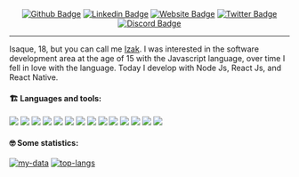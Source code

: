 <div align="center">    
  <a href="https://izakdvlpr.vercel.app"><img src="https://img.shields.io/badge/-WebSite-000000?style=for-the-badge&logo=google-chrome&logoColor=white&link=https://izakdvlpr.vercel.app" alt="Github Badge" /></a>  
  <a href="https://www.linkedin.com/in/izakdvlpr/"><img src="https://img.shields.io/badge/- Linkedin-000000?style=for-the-badge&logo=linkedin&logoColor=white&link=https://www.linkedin.com/in/izakdvlpr/" alt="Linkedin Badge" /></a>  
  <a href="https://github.com/izakdvlpr"><img src="https://img.shields.io/badge/-Github-000000?style=for-the-badge&logo=Github&logoColor=white&link=https://github.com/izakdvlpr" alt="Website Badge"/></a>  
  <a href="https://twitter.com/izakdvlpr"><img src="https://img.shields.io/badge/-Twitter-000000?style=for-the-badge&logo=twitter&logoColor=white&link=https://twitter.com/izakdvlpr" alt="Twitter Badge"/></a>
  <a href="https://discord.com/users/461273822360895491"><img src="https://img.shields.io/badge/-Discord-000000?style=for-the-badge&logo=discord&logoColor=white&link=https://discord.com/users/461273822360895491" alt="Discord Badge"/></a>
</div>

---

Isaque, 18, but you can call me [Izak](https://github.com/izakdvlpr). I was interested in the software development area at the age of 15 with the Javascript language, over time I fell in love with the language. Today I develop with Node Js, React Js, and React Native.

#### :building_construction: Languages and tools:

<a href="https://nodejs.org/en/"><img src="https://img.icons8.com/windows/30/4caf50/node-js.png"/></a>
<a href="https://typescriptlang.org/"><img src="https://img.icons8.com/color/30/000000/typescript.png"/></a>
<a href="https://javascript.com/"><img src="https://img.icons8.com/color/30/000000/javascript.png"/></a>
<a href="https://developer.mozilla.org/en-US/docs/Web/HTML"><img src="https://img.icons8.com/color/30/000000/html-5.png"/></a>
<a href="https://developer.mozilla.org/en-US/docs/web/CSS"><img src="https://img.icons8.com/color/30/0080FF/css3.png"/></a>
<a href="https://reactjs.org/"><img src="https://img.icons8.com/ios-filled/30/00d1f7/react-native.png"/></a>
<a href="https://redux.js.org/"><img src="https://img.icons8.com/color/30/000000/redux.png"/></a>
<a href="https://graphql.org/"><img src="https://img.icons8.com/color/30/000000/graphql.png"/></a>
<a href="https://apollographql.com/"><img src="https://img.icons8.com/color/30/000000/apollo.png"/></a>
<a href="https://elixir-lang.org/"><img src="https://icon-icons.com/icons2/2699/PNG/32/elixir_lang_logo_icon_169207.png" /></a>
<a href="https://python.org/"><img src="https://img.icons8.com/color/30/000000/python.png"/></a>
<a href="https://code.visualstudio.com/"><img src="https://img.icons8.com/ios-filled/30/0175c5/visual-studio-logo.png"/></a>
<a href="https://git-scm.com/"><img src="https://img.icons8.com/ios-filled/30/f4511e/git.png"/></a>
<a href="https://ubuntu.com/"><img src="https://img.icons8.com/color/30/000000/ubuntu.png"/></a>

#### :nerd_face: Some statistics:

[![my-data](https://github-readme-stats.vercel.app/api?username=izakdvlpr&show_icons=true&hide_border=true&title_color=FFFFFF&icon_color=FFFFFF&text_color=FFFFFF&bg_color=000000)](https://github.com/izakdvlpr)
[![top-langs](https://github-readme-stats.vercel.app/api/top-langs/?username=izakdvlpr&layout=compact&theme=react&hide_border=true&bg_color=000000&title_color=FFFFFF&icon_color=FFFFFF)](https://github.com/izakdvlpr)
